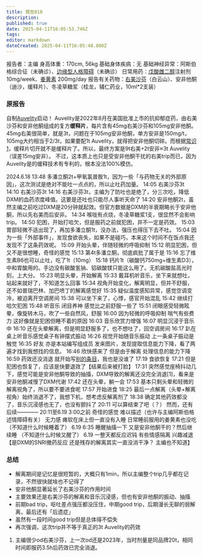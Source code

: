 ```yaml
---
title: 报告010
description: 
published: true
date: 2025-04-11T16:05:53.746Z
tags: 
editor: markdown
dateCreated: 2025-04-11T16:05:48.800Z
---
```


报告者：主编
身高体重：170cm, 56kg
基础身体疾病：无
基础神经异常：阿斯伯格综合征（未确诊）、[边缘型人格障碍](/BPD/)（未确诊）
日常用药：[戊酸雌二醇](/E2/)注射剂 10mg/week、[姜黄素](/%E5%A7%9C%E9%BB%84%E7%B4%A0/) 200mg/day
报告有关药物：[右美沙芬](/DXM/)（白云山）、安非他酮（迪沙，缓释片）、冬凌草糖浆（桂龙，辅仁药业，10ml*2支装）

### 原报告
自制[Auvelity](https://en.wikipedia.org/wiki/Dextromethorphan/bupropion)启动！
Auvelity是2022年8月在美国批准上市的抗抑郁症药，由右美沙芬和安非他酮组成的复方**缓释片**，每片含有45mg右美沙芬和105mg安非他酮。
45mg右美很简单，就是3t，问题在于105mg安非他酮，单方安非是150mg/t，105mg大约相当于2/3t，如果要配1t Auvelity，就得把安非他酮切碎。而根据[常识1](/%E5%B8%B8%E8%AF%86/)，缓释片切开就不是缓释片了。所以，最终方案是9t右美+2t安非≈3t Auvelity（误差15mg安非）。
不过，这本质上也只是受安非他酮干扰的右美trip而已，因为Auvelity是的缓释技术有专利的，根本没法100%模仿。

2024.6.18
13:48 多潘立酮2t+甲氧氯普胺1t，因为一些「与药物无关的外部原因」，这次测试是绝对不能吐一点点的，所以止吐药加量。
14:05 右美沙芬3t
14:10 右美沙芬3t
14:16 右美沙芬3t，主编为了防吐也是绝了，分三次吃，降低DXM的血药浓度峰值。这要是还吐也只能尽人事听天命了
14:20 安非他酮2t，虽然主编之前吃过DXM是20分钟就起效。但官方数据是DXM的半衰期略长于安非他酮，所以先右美而后安非。
14:34 喉咙有点烧，冬凌草糖浆1支，很显然不会影响trip。
14:50 犯困，开始打哈欠，但是服药之前就犯困，并不一定是药效。
15:03 胃部轻微不适出现了，再加多潘立酮1t，没办法，强压也得压下去不吐。
15:04 因为一些「外部事件」，发现食欲丧失，如果不是碰巧，本来这个时间不在饭点我还发现不了这条药效呢。
15:09 开始头晕，伴随轻微的呼吸抑制
15:12 明显犯困，但又不是很想睡，奇怪的感觉
15:13 第4t多潘立酮，彻底疯批了属于是
15:16 忘了维生素B6也可以止吐，吃了1t（10mg）
15:18 钙片1t（碳酸钙750mg+维生素D3），中和胃酸用的。手边没有碳酸氢钠、铝碳酸镁只能这么用了。无机碳酸盐高光时刻，上大分。
15:23 明显头晕，开始解离
15:33 戴耳机听音乐，坐下来就想吐，站起来就好了，不知道怎么回事
15:34 视角开始变化，解离明显，但并不舒服，还不如普瑞巴林、加巴喷丁的解离感觉好
15:35 疑似温度感知异常，感觉空调变冷，被迫离开空调房间
15:38 可以坐下来了，心悸，感官开始混乱
15:42 继续打哈欠犯困
15:48 听音乐 闭目养神 感觉比之前舒服一些了
15:51 闭眼感受轻微眩晕，像旋转木马，吹了一些自然风，舒服
16:00 因为轻微的呼吸抑制 喘气有些费力 这好像就是犯困但睡不着的原因
16:03 音乐欣赏力增强
16:07 明显沉浸于音乐中
16:10 还在头晕解离，但是明显舒服多了，也不想吐了，回空调房间
16:17 趴在桌上听音乐感觉桌子有钟摆式振动
16:26 视觉开始随音乐振动 上一条桌子振动是触觉
16:35 好友 亦是本站编写组成员 发来图片，发现提取信息能力下降，看了两遍才找到我想找的信息。
16:46 欣快感来了 但是由于解离 处理信息的能力下降
16:59 药效还没消退 就开始写[别的条目](/%E6%84%88%E5%88%9B%E7%94%98%E6%B2%B9%E9%86%9A/)，我也是没谁了
17:19 食欲恢复
17:21 但是犯困也恢复了，应该是快要退效了【结果后来被打脸】
17:31 突然感觉座椅抖动几下，感觉可能是安非他酮导致的抽搐，DXM导致的解离还没完全消退[1]，看来是安非他酮减慢了DXM代谢
17:42 还在头晕，躺一会
17:53 基本只剩头晕和轻微的解离视角了，所以要不要进食呢
17:57 开始进食
18:25 最后一点解离（头晕+解离视角）始终消退不了，我想下机，想考虑反解离剂了
18:38 确定其他药效都没了，音乐沉浸感也无了，也没有颤抖了
20:11 可以算结束了吧（？）
然而，还有后续————
20:11至6.19 3:00之前 奇怪的感觉 难以描述（也许与主编阿斯伯格述情障碍有关） 无力感 瘫软在床上但一直没有入睡 日常睡前服用的姜黄素也没吃
（不知道什么时候睡着了）
6.19 6:35 睡醒抽搐一下 又是安非他酮干的？然后继续睡
（不知道什么时候又醒了）
6.19 一整天都反应迟钝 有些情感隔离 兴趣减退【是DXM的SNRI撤药反应 还是残存的解离其实一直没消干净？ 主编也不知道】

### 总结
- 解离期间是记忆是很短暂的，大概只有1min，所以主编整个trip几乎都在记录，不然很快就啥也不记得了
- 安非他酮显著延长了右美沙芬的作用时间
- 主要效果还是右美沙芬的解离和音乐沉浸感，但也有安非他酮的振动、抽搐
- 前期bad trip，呕吐差点强压都没压住，中期good trip，后期漫长无聊的弱解离，最后还有「后遗症」
- 虽然有一段时间good trip但是总体得不偿失
- 再次强调，这次trip并不等于真正的3t Auvelity的药效

1.	主编很少od右美沙芬，上一次od还是2023年，当时剂量是同品牌20t，相同时间即服药3.5h后药效已完全消退。

